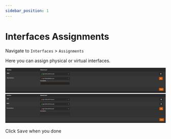```yaml
---
sidebar_position: 1
---
```


# Interfaces Assignments

Navigate to `Interfaces` > `Assignments`

Here you can assign physical or virtual interfaces.

![opnsense-interfaces-assignments1](img/opnsense-interfaces-assignments1.png)
![opnsense-interfaces-assignments2](img/opnsense-interfaces-assignments2.png)

Click <kbd>Save</kbd> when you done
